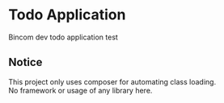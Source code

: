 # Todo Application
Bincom dev todo application test

## Notice
This project only uses composer for automating class loading.</br>
No framework or usage of any library here.
